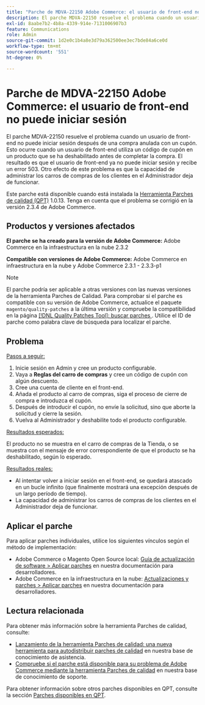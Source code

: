```yaml
---
title: "Parche de MDVA-22150 Adobe Commerce: el usuario de front-end no puede iniciar sesión"
description: El parche MDVA-22150 resuelve el problema cuando un usuario de front-end no puede iniciar sesión después de una compra anulada con un cupón. Esto ocurre cuando un usuario de front-end utiliza un código de cupón en un producto que se ha deshabilitado antes de completar la compra. El resultado es que el usuario de front-end ya no puede iniciar sesión y recibe un error 503. Otro efecto de este problema es que la capacidad de administrar los carros de compras de los clientes en el Administrador deja de funcionar.
exl-id: 8aabe7b2-4b8a-4339-914e-7131006907b3
feature: Communications
role: Admin
source-git-commit: 1d2e0c1b4a8e3d79a362500ee3ec7bde84a6ce0d
workflow-type: tm+mt
source-wordcount: '551'
ht-degree: 0%

---
```


# Parche de MDVA-22150 Adobe Commerce: el usuario de front-end no puede iniciar sesión

El parche MDVA-22150 resuelve el problema cuando un usuario de front-end no puede iniciar sesión después de una compra anulada con un cupón. Esto ocurre cuando un usuario de front-end utiliza un código de cupón en un producto que se ha deshabilitado antes de completar la compra. El resultado es que el usuario de front-end ya no puede iniciar sesión y recibe un error 503. Otro efecto de este problema es que la capacidad de administrar los carros de compras de los clientes en el Administrador deja de funcionar.

Este parche está disponible cuando está instalada la [Herramienta Parches de calidad (QPT)](https://devdocs.magento.com/guides/v2.4/comp-mgr/patching.html#mqp) 1.0.13. Tenga en cuenta que el problema se corrigió en la versión 2.3.4 de Adobe Commerce.

## Productos y versiones afectados

**El parche se ha creado para la versión de Adobe Commerce:** Adobe Commerce en la infraestructura en la nube 2.3.2

**Compatible con versiones de Adobe Commerce:** Adobe Commerce en infraestructura en la nube y Adobe Commerce 2.3.1 - 2.3.3-p1

>[!NOTE]
>
>El parche podría ser aplicable a otras versiones con las nuevas versiones de la herramienta Parches de Calidad. Para comprobar si el parche es compatible con su versión de Adobe Commerce, actualice el paquete `magento/quality-patches` a la última versión y compruebe la compatibilidad en la página [[!DNL Quality Patches Tool]: buscar parches ](https://devdocs.magento.com/quality-patches/tool.html#patch-grid). Utilice el ID de parche como palabra clave de búsqueda para localizar el parche.

## Problema

<u>Pasos a seguir:</u>

1. Inicie sesión en Admin y cree un producto configurable.
1. Vaya a **Reglas del carro de compras** y cree un código de cupón con algún descuento.
1. Cree una cuenta de cliente en el front-end.
1. Añada el producto al carro de compras, siga el proceso de cierre de compra e introduzca el cupón.
1. Después de introducir el cupón, no envíe la solicitud, sino que aborte la solicitud y cierre la sesión.
1. Vuelva al Administrador y deshabilite todo el producto configurable.

<u>Resultados esperados:</u>

El producto no se muestra en el carro de compras de la Tienda, o se muestra con el mensaje de error correspondiente de que el producto se ha deshabilitado, según lo esperado.

<u>Resultados reales:</u>

* Al intentar volver a iniciar sesión en el front-end, se quedará atascado en un bucle infinito (que finalmente mostrará una excepción después de un largo período de tiempo).
* La capacidad de administrar los carros de compras de los clientes en el Administrador deja de funcionar.

## Aplicar el parche

Para aplicar parches individuales, utilice los siguientes vínculos según el método de implementación:

* Adobe Commerce o Magento Open Source local: [Guía de actualización de software > Aplicar parches](https://devdocs.magento.com/guides/v2.4/comp-mgr/patching/mqp.html) en nuestra documentación para desarrolladores.
* Adobe Commerce en la infraestructura en la nube: [Actualizaciones y parches > Aplicar parches](https://devdocs.magento.com/cloud/project/project-patch.html) en nuestra documentación para desarrolladores.

## Lectura relacionada

Para obtener más información sobre la herramienta Parches de calidad, consulte:

* [Lanzamiento de la herramienta Parches de calidad: una nueva herramienta para autodistribuir parches de calidad](/help/announcements/adobe-commerce-announcements/magento-quality-patches-released-new-tool-to-self-serve-quality-patches.md) en nuestra base de conocimiento de asistencia.
* [Compruebe si el parche está disponible para su problema de Adobe Commerce mediante la herramienta Parches de calidad](/help/support-tools/patches-available-in-qpt-tool/check-patch-for-magento-issue-with-magento-quality-patches.md) en nuestra base de conocimiento de soporte.

Para obtener información sobre otros parches disponibles en QPT, consulte la sección [Parches disponibles en QPT](https://support.magento.com/hc/en-us/sections/360010506631-Patches-available-in-MQP-tool-).
